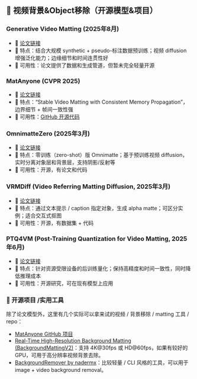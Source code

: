 ## 🚀 视频背景&Object移除（开源模型&项目）

### Generative Video Matting (2025年8月)  
- 📄 [论文链接](https://arxiv.org/abs/2508.07905?utm_source=chatgpt.com)  
- 📝 特点：结合大规模 synthetic + pseudo-标注数据预训练；视频 diffusion 增强泛化能力；边缘细节和时间连贯性好  
- 🔧 可用性：论文提供了数据和生成管道，但暂未完全轻量开源  

### MatAnyone (CVPR 2025)  
- 📄 [论文链接](https://openaccess.thecvf.com/content/CVPR2025/papers/Yang_MatAnyone_Stable_Video_Matting_with_Consistent_Memory_Propagation_CVPR_2025_paper.pdf?utm_source=chatgpt.com)  
- 📝 特点：“Stable Video Matting with Consistent Memory Propagation”，边界细节 + 帧间一致性强  
- 🔧 可用性：[GitHub 开源代码](https://github.com/pq-yang/MatAnyone?utm_source=chatgpt.com)  

### OmnimatteZero (2025年3月)  
- 📄 [论文链接](https://arxiv.org/abs/2503.18033?utm_source=chatgpt.com)  
- 📝 特点：零训练（zero-shot）版 Omnimatte；基于预训练视频 diffusion，实时分离对象层和背景层，支持阴影/反射等  
- 🔧 可用性：开源，有论文和代码  

### VRMDiff (Video Referring Matting Diffusion, 2025年3月)  
- 📄 [论文链接](https://arxiv.org/abs/2503.10678?utm_source=chatgpt.com)  
- 📝 特点：通过文本提示 / caption 指定对象，生成 alpha matte；可区分实例；适合交互式抠图  
- 🔧 可用性：开源，有数据集 + 代码  

### PTQ4VM (Post-Training Quantization for Video Matting, 2025年6月)  
- 📄 [论文链接](https://arxiv.org/abs/2506.10840?utm_source=chatgpt.com)  
- 📝 特点：针对资源受限设备的后训练量化；保持高精度和时间一致性，同时降低推理成本  
- 🔧 可用性：开源研究，可在现有模型上应用

### 🔧 开源项目 /实用工具
除了论文模型外，这里有几个实际可以拿来试的视频 / 背景移除 / matting 工具 / repo：  

- [MatAnyone GitHub 项目](https://github.com/pq-yang/MatAnyone?utm_source=chatgpt.com)  
- [Real-Time High-Resolution Background Matting (BackgroundMattingV2)](https://github.com/PeterL1n/BackgroundMattingV2?utm_source=chatgpt.com)：支持 4K@30fps 或 HD@60fps，如果有较好的 GPU，可用于高分辨率视频背景去除。  
- [BackgroundRemover by nadermx](https://github.com/nadermx/backgroundremover?utm_source=chatgpt.com)：比较轻量 / CLI 风格的工具，可以用于 image + video background removal。  
